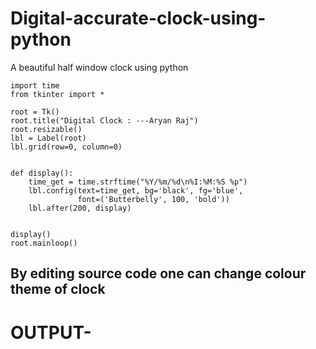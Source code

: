 # Digital-accurate-clock-using-python
A beautiful half window clock using python

```
import time
from tkinter import *

root = Tk()
root.title("Digital Clock : ---Aryan Raj")
root.resizable()
lbl = Label(root)
lbl.grid(row=0, column=0)


def display():
    time_get = time.strftime("%Y/%m/%d\n%I:%M:%S %p")
    lbl.config(text=time_get, bg='black', fg='blue',
               font=('Butterbelly', 100, 'bold'))
    lbl.after(200, display)


display()
root.mainloop()

```
## By editing source code one can change colour theme of clock

# OUTPUT-

